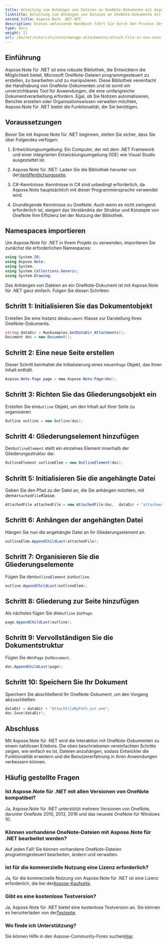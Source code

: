 ```yaml
---
title: Anleitung zum Anhängen von Dateien an OneNote-Dokumente mit Aspose.Note
linktitle: Anleitung zum Anhängen von Dateien an OneNote-Dokumente mit Aspose.Note
second_title: Aspose.Note .NET-API
description: Dieses umfassende Handbuch führt Sie durch den Prozess des programmgesteuerten Anhängens von Dateien an OneNote-Dokumente und ermöglicht Ihnen so, Ihre Aufgaben beim Notieren und Dokumentmanagement zu verbessern. Mit klaren, schrittweisen Anweisungen und hilfreichen FAQs.
type: docs
weight: 11
url: /de/net/tutorials/note/manage-attachments/attach-file-in-one-note-documents/
---
```

## Einführung

Aspose.Note für .NET ist eine robuste Bibliothek, die Entwicklern die Möglichkeit bietet, Microsoft OneNote-Dateien programmgesteuert zu erstellen, zu bearbeiten und zu manipulieren. Diese Bibliothek vereinfacht die Handhabung von OneNote-Dokumenten und ist somit ein unverzichtbares Tool für Anwendungen, die eine umfangreiche Dokumentverarbeitung erfordern. Egal, ob Sie Notizen automatisieren, Berichte erstellen oder Organisationswissen verwalten möchten, Aspose.Note für .NET bietet die Funktionalität, die Sie benötigen.

## Voraussetzungen

Bevor Sie mit Aspose.Note für .NET beginnen, stellen Sie sicher, dass Sie über Folgendes verfügen:

1. Entwicklungsumgebung: Ein Computer, der mit dem .NET Framework und einer integrierten Entwicklungsumgebung (IDE) wie Visual Studio ausgestattet ist.
  
2.  Aspose.Note für .NET: Laden Sie die Bibliothek herunter von der[Veröffentlichungsseite](https://releases.aspose.com/note/net/).

3. C#-Kenntnisse: Kenntnisse in C# sind unbedingt erforderlich, da Aspose.Note hauptsächlich mit dieser Programmiersprache verwendet wird.

4. Grundlegende Kenntnisse zu OneNote: Auch wenn es nicht zwingend erforderlich ist, steigert das Verständnis der Struktur und Konzepte von OneNote Ihre Effizienz bei der Nutzung der Bibliothek.

## Namespaces importieren

Um Aspose.Note für .NET in Ihrem Projekt zu verwenden, importieren Sie zunächst die erforderlichen Namespaces:

```csharp
using System.IO;
using Aspose.Note;
using System;
using System.Collections.Generic;
using System.Drawing;
```

Das Anhängen von Dateien an ein OneNote-Dokument ist mit Aspose.Note für .NET ganz einfach. Folgen Sie diesen Schritten:

## Schritt 1: Initialisieren Sie das Dokumentobjekt

 Erstellen Sie eine Instanz des`Document` Klasse zur Darstellung Ihres OneNote-Dokuments.

```csharp
string dataDir = RunExamples.GetDataDir_Attachments();
Document doc = new Document();
```

## Schritt 2: Eine neue Seite erstellen

 Dieser Schritt beinhaltet die Initialisierung eines neuen`Page` Objekt, das Ihren Inhalt enthält.

```csharp
Aspose.Note.Page page = new Aspose.Note.Page(doc);
```

## Schritt 3: Richten Sie das Gliederungsobjekt ein

 Erstellen Sie ein`Outline` Objekt, um den Inhalt auf Ihrer Seite zu organisieren.

```csharp
Outline outline = new Outline(doc);
```

## Schritt 4: Gliederungselement hinzufügen

 Der`OutlineElement` stellt ein einzelnes Element innerhalb der Gliederungsstruktur dar.

```csharp
OutlineElement outlineElem = new OutlineElement(doc);
```

## Schritt 5: Initialisieren Sie die angehängte Datei

 Geben Sie den Pfad zu der Datei an, die Sie anhängen möchten, mit dem`AttachedFile`Klasse.

```csharp
AttachedFile attachedFile = new AttachedFile(doc,  dataDir + "attachment.txt");
```

## Schritt 6: Anhängen der angehängten Datei

Hängen Sie nun die angehängte Datei an Ihr Gliederungselement an.

```csharp
outlineElem.AppendChildLast(attachedFile);
```

## Schritt 7: Organisieren Sie die Gliederungselemente

 Fügen Sie den`OutlineElement` zur`Outline`.

```csharp
outline.AppendChildLast(outlineElem);
```

## Schritt 8: Gliederung zur Seite hinzufügen

 Als nächstes fügen Sie die`Outline` zur`Page`.

```csharp
page.AppendChildLast(outline);
```

## Schritt 9: Vervollständigen Sie die Dokumentstruktur

 Fügen Sie den`Page` zur`Document`.

```csharp
doc.AppendChildLast(page);
```

## Schritt 10: Speichern Sie Ihr Dokument

Speichern Sie abschließend Ihr OneNote-Dokument, um den Vorgang abzuschließen.

```csharp
dataDir = dataDir + "AttachFileByPath_out.one";
doc.Save(dataDir);
```

## Abschluss

Mit Aspose.Note für .NET wird die Interaktion mit OneNote-Dokumenten zu einem nahtlosen Erlebnis. Die oben beschriebenen vereinfachten Schritte zeigen, wie einfach es ist, Dateien anzuhängen, sodass Entwickler die Funktionalität erweitern und die Benutzererfahrung in ihren Anwendungen verbessern können.

## Häufig gestellte Fragen

### Ist Aspose.Note für .NET mit allen Versionen von OneNote kompatibel?

Ja, Aspose.Note für .NET unterstützt mehrere Versionen von OneNote, darunter OneNote 2010, 2013, 2016 und das neueste OneNote für Windows 10.

### Können vorhandene OneNote-Dateien mit Aspose.Note für .NET bearbeitet werden?

Auf jeden Fall! Sie können vorhandene OneNote-Dateien programmgesteuert bearbeiten, ändern und verwalten.

### Ist für die kommerzielle Nutzung eine Lizenz erforderlich?

 Ja, für die kommerzielle Nutzung von Aspose.Note für .NET ist eine Lizenz erforderlich, die bei der[Aspose-Kaufseite](https://purchase.conholdate.com/buy).

### Gibt es eine kostenlose Testversion?

 Ja, Aspose.Note für .NET bietet eine kostenlose Testversion an. Sie können es herunterladen von der[Testseite](https://releases.aspose.com/).

### Wo finde ich Unterstützung?

 Sie können Hilfe in den Aspose-Community-Foren suchen[Hier](https://forum.aspose.com/c/note/28).